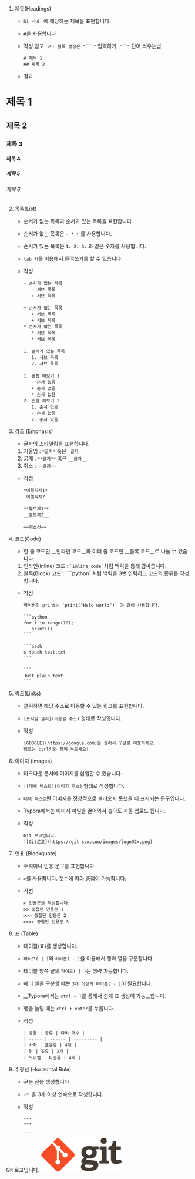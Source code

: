 1. 제목(Headings)

   - `h1 ~h6 ` 에 해당하는 제목을 표현합니다.

   - `#`을 사용합니다

   - 작성  참고 :`코드 블록 생성은 "```"`  입력하기. `"``"` 단어 씌우는법

     ```
     # 제목 1
     ## 제목 2
     ```

     

   - 결과

# 제목 1

## 제목 2

### 제목 3

#### 제목 4

##### 제목 5

###### 제목 6



2. 목록(List)

   - 순서가 없는 목록과 순서가 있는 목록을 표현합니다.

   - 순서가 없는 목록은 `- * +` 를 사용합니다.

   - 순서가 있는 목록은 `1. 2. 3.` 과 같은 숫자를 사용합니다.

   - `tab 키`를 이용해서 들여쓰기를 할 수 있습니다. 

   - 작성

     ```
     - 순서가 없는 목록
     	- 서브 목록
     	- 서브 목록
     	
     + 순서가 없는 목록
     	+ 서브 목록
     	+ 서브 목록
     * 순서가 없는 목록
     	* 서브 목록
     	* 서브 목록
     
     1. 순서가 있는 목록
     	1. 서브 목록
     	2. 서브 목록
     
     1. 혼합 해보기 1
     	- 순서 없음
     	+ 순서 없음
     	* 순서 없음
     2. 혼합 해보기 2
     	1. 순서 있음
     	- 순서 없음
     	2. 순서 있음
     ```

     

3. 강조 (Emphasis)

   - 글자의 스타일링을 표현합니다.

   1. 기울임 : `*글자*` 혹은 `_글자_`
   2. 굵게 : `**글자**` 혹은 `__글자__`
   3. 취소 : `~~글자~~`

   - 작성

     ```
     *이텔릭체1*
     _이텔릭체2_
     
     **볼트체1**
     __볼트체2__
     
     ~~취소선~~
     ```

4. 코드(Code)

   - 한 줄 코드인 __인라인 코드__와 여러 줄 코드인 __블록 코드__로 나눌 수 있습니다.

   1. 인라인(inline) 코드 : `` `inline code` ``처럼  백틱을 통해 감싸줍니다.
   2. 블록(Block) 코드 : ````python` 처럼 백틱을 3번 입력하고 코드의 종류를 작성합니다.

   - 작성

     ````
     파이썬의 print는 `print("Helo world")` 과 같이 사용합니다.
     
     ```python
     for i in range(10);
     	print(i)
     ```
     
     ```bash
     $ touch test.txt
     ```
     
     ```
     Just plain text
     ```
     ````

5. 링크(Links)

   - 클릭하면 해당 주소로 이동할 수 있는 링크를 표현합니다.

   - `[표시할 글자](이동할 주소)` 형태로 작성합니다.

   - 작성

     ```
     [GOOGLE](https://google.com)을 눌러서 구글로 이동하세요.
     링크는 ctrl키와 함께 누르세요!
     ```

6. 이미지 (Images)

   - 마크다운 문서에 이미지를 삽입할 수 있습니다.

   - `![대체 텍스트](이미지 주소)` 형태로 작성합니다.

   - `대체 텍스트`란  이미지를 정상적으로 불러오지 못했을 때 표시되는 문구입니다.

   - Typora에서는 이미지 파일을 끌어와서 놓아도 자동 업로드 됩니다.

   - 작성

     ```
     Git 로고입니다.
     ![Git로고](https://git-scm.com/images/logo@2x.png)
     ```

7. 인용 (Blockquote)

   - 주석이나 인용 문구를 표현합니다.

   - `>`를 사용합니다. 갯수에 따라 중첩이 가능합니다.

   - 작성

     ```
     > 인용문을 작성합니다.
     >> 중첩된 인용문 1
     >>> 중첩된 인용문 2
     >>>> 중첩된 인용문 3
     ```

8. 표 (Table)

   - 테이블(표)를 생성합니다.

   - `파이프( | )`와 `하이픈( - )`을 이용해서 행과 열을 구분합니다.

   - 테이블 양쪽 끝의 `파이프( | )`는 생략 가능합니다.

   - 헤더 셀을 구분할 떄는 `3개 이상의 하이픈( - )`이 필요합니다.

   - __Typora에서는 `ctrl + T`를 통해서 쉽게 표 생성이 가능__합니다.

   - 행을 늘릴 때는 `ctrl + enter`를 누릅니다.

   - 작성

     ```
     | 동물 | 종류 | 다리 개수 |
     | ----- | ------ | --------- |
     | 사자 | 포유류 | 4개 |
     | 닭 | 조류 | 2개 |
     | 도마뱀 | 파충류 | 4개 |
     ```

9. 수평선 (Horizontal Rule)

   - 구분 선을 생성합니다

   - `-*_`을 3개 이상 연속으로 작성합니다.

   - 작성

     ```
     ---
     ***
     ___
     ```

     

Git 로고입니다.
![Git로고](day1.assets/logo@2x.png)
